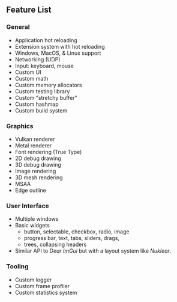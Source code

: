 
## Feature List

### General
* Application hot reloading
* Extension system with hot reloading
* Windows, MacOS, & Linux support
* Networking (UDP)
* Input: keyboard, mouse
* Custom UI
* Custom math
* Custom memory allocators
* Custom testing library
* Custom "stretchy buffer"
* Custom hashmap
* Custom build system

### Graphics
* Vulkan renderer
* Metal renderer
* Font rendering (True Type)
* 2D debug drawing
* 3D debug drawing
* Image rendering
* 3D mesh rendering
* MSAA
* Edge outline

### User Interface
* Multiple windows
* Basic widgets
  * button, selectable, checkbox, radio, image
  * progress bar, text, tabs, sliders, drags,
  * trees, collapsing headers
* Similar API to _Dear ImGui_ but with a layout system like _Nuklear_.

### Tooling
* Custom logger
* Custom frame profiler
* Custom statistics system
